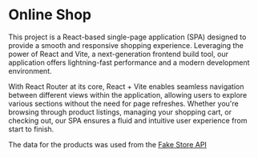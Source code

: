 # Online Shop 

This project is a React-based single-page application (SPA) designed to provide a smooth and responsive shopping experience. Leveraging the power of React and Vite, a next-generation frontend build tool, our application offers lightning-fast performance and a modern development environment.

With React Router at its core, React + Vite enables seamless navigation between different views within the application, allowing users to explore various sections without the need for page refreshes. Whether you're browsing through product listings, managing your shopping cart, or checking out, our SPA ensures a fluid and intuitive user experience from start to finish.

The data for the products was used from the [Fake Store API](https://fakestoreapi.com/)
